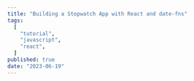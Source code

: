 ```yaml
---
title: "Building a Stopwatch App with React and date-fns"
tags:
  [
    "tutorial",
    "javascript",
    "react",
  ]
published: true
date: "2023-06-19"
---
```



